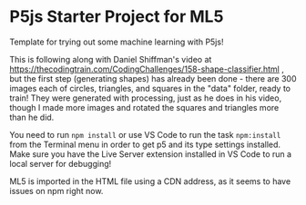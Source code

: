 # P5js Starter Project for ML5
Template for trying out some machine learning with P5js!

This is following along with Daniel Shiffman's video at https://thecodingtrain.com/CodingChallenges/158-shape-classifier.html , but the first step (generating shapes) has already been done - there are 300 images each of circles, triangles, and squares in the "data" folder, ready to train! They were generated with processing, just as he does in his video, though I made more images and rotated the squares and triangles more than he did.

You need to run `npm install` or use VS Code to run the task `npm:install` from the Terminal menu in order to get p5 and its type settings installed. Make sure you have the Live Server extension installed in VS Code to run a local server for debugging!

ML5 is imported in the HTML file using a CDN address, as it seems to have issues on npm right now.